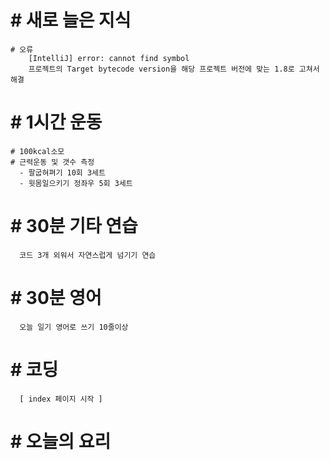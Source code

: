 # # 새로 늘은 지식
    # 오류
        [IntelliJ] error: cannot find symbol
        프로젝트의 Target bytecode version을 해당 프로젝트 버전에 맞는 1.8로 고쳐서 해결
    

# # 1시간 운동

    # 100kcal소모 
    # 근력운동 및 갯수 측정 
      - 팔굽혀펴기 10회 3세트 
      - 윗몸일으키기 정좌우 5회 3세트 

# # 30분 기타 연습

      코드 3개 외워서 자연스럽게 넘기기 연습

# # 30분 영어

      오늘 일기 영어로 쓰기 10줄이상

# # 코딩

      [ index 페이지 시작 ]

# # 오늘의 요리

